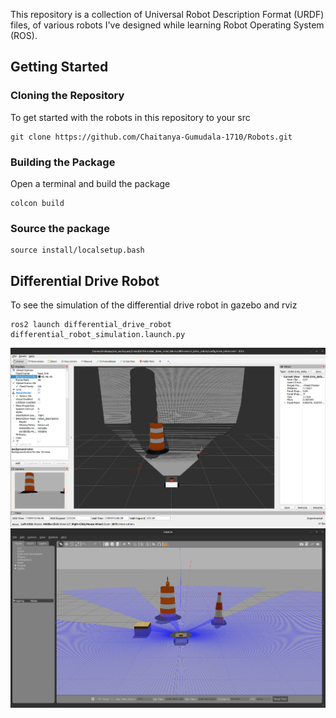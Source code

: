 This repository is a collection of Universal Robot Description Format (URDF) files, of various robots I've designed while learning Robot Operating System (ROS).
## Getting Started

### Cloning the Repository

To get started with the robots in this repository to your src
```
git clone https://github.com/Chaitanya-Gumudala-1710/Robots.git
```
### Building the Package
Open a terminal and build the package
```
colcon build
```

### Source the package
```
source install/localsetup.bash
```
## Differential Drive Robot
To see the simulation of the differential drive robot in gazebo and rviz
```
ros2 launch differential_drive_robot differential_robot_simulation.launch.py 
```
![Differential Drive Robot_1](differential_drive_robot/images/differential_drive_robot_rviz.png)
![Differential Drive Robot_2](differential_drive_robot/images/differential_drive_robot_gazebo.png)
